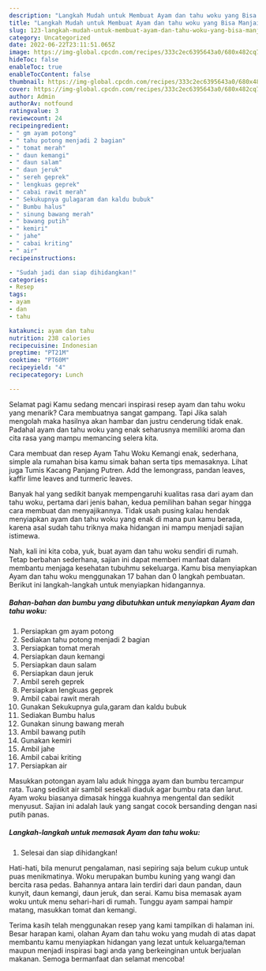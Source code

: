 ```yaml
---
description: "Langkah Mudah untuk Membuat Ayam dan tahu woku yang Bisa Manjain Lidah"
title: "Langkah Mudah untuk Membuat Ayam dan tahu woku yang Bisa Manjain Lidah"
slug: 123-langkah-mudah-untuk-membuat-ayam-dan-tahu-woku-yang-bisa-manjain-lidah
category: Uncategorized
date: 2022-06-22T23:11:51.065Z
image: https://img-global.cpcdn.com/recipes/333c2ec6395643a0/680x482cq70/ayam-dan-tahu-woku-foto-resep-utama.jpg
hideToc: false
enableToc: true
enableTocContent: false
thumbnail: https://img-global.cpcdn.com/recipes/333c2ec6395643a0/680x482cq70/ayam-dan-tahu-woku-foto-resep-utama.jpg
cover: https://img-global.cpcdn.com/recipes/333c2ec6395643a0/680x482cq70/ayam-dan-tahu-woku-foto-resep-utama.jpg
author: Admin
authorAv: notfound
ratingvalue: 3
reviewcount: 24
recipeingredient:
- " gm ayam potong"
- " tahu potong menjadi 2 bagian"
- " tomat merah"
- " daun kemangi"
- " daun salam"
- " daun jeruk"
- " sereh geprek"
- " lengkuas geprek"
- " cabai rawit merah"
- " Sekukupnya gulagaram dan kaldu bubuk"
- " Bumbu halus"
- " sinung bawang merah"
- " bawang putih"
- " kemiri"
- " jahe"
- " cabai kriting"
- " air"
recipeinstructions:

- "Sudah jadi dan siap dihidangkan!"
categories:
- Resep
tags:
- ayam
- dan
- tahu

katakunci: ayam dan tahu 
nutrition: 238 calories
recipecuisine: Indonesian
preptime: "PT21M"
cooktime: "PT60M"
recipeyield: "4"
recipecategory: Lunch

---
```



Selamat pagi Kamu sedang mencari inspirasi resep ayam dan tahu woku yang menarik? Cara membuatnya sangat gampang. Tapi Jika salah mengolah maka hasilnya akan hambar dan justru cenderung tidak enak. Padahal ayam dan tahu woku yang enak seharusnya memiliki aroma dan cita rasa yang mampu memancing selera kita.


Cara membuat dan resep Ayam Tahu Woku Kemangi enak, sederhana, simple ala rumahan bisa kamu simak bahan serta tips memasaknya. Lihat juga Tumis Kacang Panjang Putren. Add the lemongrass, pandan leaves, kaffir lime leaves and turmeric leaves.

Banyak hal yang sedikit banyak mempengaruhi kualitas rasa dari ayam dan tahu woku, pertama dari jenis bahan, kedua pemilihan bahan segar hingga cara membuat dan menyajikannya. Tidak usah pusing kalau hendak menyiapkan ayam dan tahu woku yang enak di mana pun kamu berada, karena asal sudah tahu triknya maka hidangan ini mampu menjadi sajian istimewa.


Nah, kali ini kita coba, yuk, buat ayam dan tahu woku sendiri di rumah. Tetap berbahan sederhana, sajian ini dapat memberi manfaat dalam membantu menjaga kesehatan tubuhmu sekeluarga. Kamu bisa menyiapkan Ayam dan tahu woku menggunakan 17 bahan dan 0 langkah pembuatan. Berikut ini langkah-langkah untuk menyiapkan hidangannya.

<!--inarticleads1-->

##### Bahan-bahan dan bumbu yang dibutuhkan untuk menyiapkan Ayam dan tahu woku:

1. Persiapkan  gm ayam potong
1. Sediakan  tahu potong menjadi 2 bagian
1. Persiapkan  tomat merah
1. Persiapkan  daun kemangi
1. Persiapkan  daun salam
1. Persiapkan  daun jeruk
1. Ambil  sereh geprek
1. Persiapkan  lengkuas geprek
1. Ambil  cabai rawit merah
1. Gunakan  Sekukupnya gula,garam dan kaldu bubuk
1. Sediakan  Bumbu halus
1. Gunakan  sinung bawang merah
1. Ambil  bawang putih
1. Gunakan  kemiri
1. Ambil  jahe
1. Ambil  cabai kriting
1. Persiapkan  air


Masukkan potongan ayam lalu aduk hingga ayam dan bumbu tercampur rata. Tuang sedikit air sambil sesekali diaduk agar bumbu rata dan larut. Ayam woku biasanya dimasak hingga kuahnya mengental dan sedikit menyusut. Sajian ini adalah lauk yang sangat cocok bersanding dengan nasi putih panas. 

<!--inarticleads2-->

##### Langkah-langkah untuk memasak Ayam dan tahu woku:


1. Selesai dan siap dihidangkan!

Hati-hati, bila menurut pengalaman, nasi sepiring saja belum cukup untuk puas menikmatinya. Woku merupakan bumbu kuning yang wangi dan bercita rasa pedas. Bahannya antara lain terdiri dari daun pandan, daun kunyit, daun kemangi, daun jeruk, dan serai. Kamu bisa memasak ayam woku untuk menu sehari-hari di rumah. Tunggu ayam sampai hampir matang, masukkan tomat dan kemangi. 

Terima kasih telah menggunakan resep yang kami tampilkan di halaman ini. Besar harapan kami, olahan Ayam dan tahu woku yang mudah di atas dapat membantu kamu menyiapkan hidangan yang lezat untuk keluarga/teman maupun menjadi inspirasi bagi anda yang berkeinginan untuk berjualan makanan. Semoga bermanfaat dan selamat mencoba!

